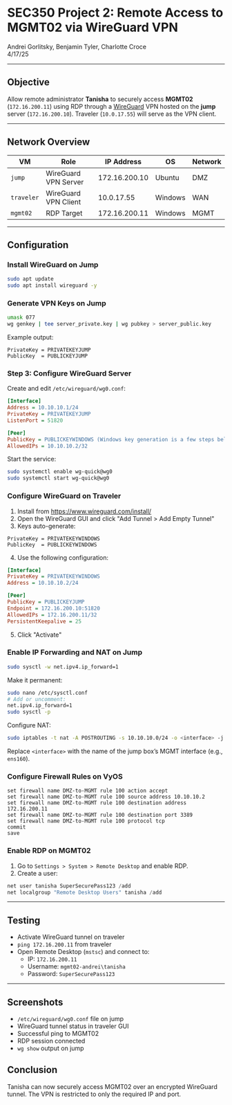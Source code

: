 # SEC350 Project 2: Remote Access to MGMT02 via WireGuard VPN
Andrei Gorlitsky, Benjamin Tyler, Charlotte Croce\
4/17/25

---

## Objective
Allow remote administrator **Tanisha** to securely access **MGMT02** (`172.16.200.11`) using RDP through a [WireGuard](https://www.wireguard.com/) VPN hosted on the **jump** server (`172.16.200.10`). Traveler (`10.0.17.55`) will serve as the VPN client.

---

## Network Overview

| VM         | Role                 | IP Address    | OS      | Network |
| ---------- | -------------------- | ------------- |---------|---------|
| `jump`     | WireGuard VPN Server | 172.16.200.10 | Ubuntu  |  DMZ    | 
| `traveler` | WireGuard VPN Client | 10.0.17.55    | Windows |  WAN    |
| `mgmt02`   | RDP Target           | 172.16.200.11 | Windows |  MGMT   |

---

## Configuration

### Install WireGuard on Jump
```bash
sudo apt update
sudo apt install wireguard -y
```

### Generate VPN Keys on Jump
```bash
umask 077
wg genkey | tee server_private.key | wg pubkey > server_public.key
```

Example output:
```
PrivateKey = PRIVATEKEYJUMP
PublicKey  = PUBLICKEYJUMP
```

### Step 3: Configure WireGuard Server
Create and edit `/etc/wireguard/wg0.conf`:
```ini
[Interface]
Address = 10.10.10.1/24
PrivateKey = PRIVATEKEYJUMP
ListenPort = 51820

[Peer]
PublicKey = PUBLICKEYWINDOWS (Windows key generation is a few steps below)
AllowedIPs = 10.10.10.2/32
```
Start the service:
```bash
sudo systemctl enable wg-quick@wg0
sudo systemctl start wg-quick@wg0
```

### Configure WireGuard on Traveler
1. Install from https://www.wireguard.com/install/
2. Open the WireGuard GUI and click "Add Tunnel > Add Empty Tunnel"
3. Keys auto-generate:
```
PrivateKey = PRIVATEKEYWINDOWS
PublicKey  = PUBLICKEYWINDOWS
```

4. Use the following configuration:
```ini
[Interface]
PrivateKey = PRIVATEKEYWINDOWS
Address = 10.10.10.2/24

[Peer]
PublicKey = PUBLICKEYJUMP
Endpoint = 172.16.200.10:51820
AllowedIPs = 172.16.200.11/32
PersistentKeepalive = 25
```

5. Click "Activate"

### Enable IP Forwarding and NAT on Jump
```bash
sudo sysctl -w net.ipv4.ip_forward=1
```
Make it permanent:
```bash
sudo nano /etc/sysctl.conf
# Add or uncomment:
net.ipv4.ip_forward=1
sudo sysctl -p
```
Configure NAT:
```bash
sudo iptables -t nat -A POSTROUTING -s 10.10.10.0/24 -o <interface> -j MASQUERADE
```
Replace `<interface>` with the name of the jump box’s MGMT interface (e.g., `ens160`).

### Configure Firewall Rules on VyOS
```vyos
set firewall name DMZ-to-MGMT rule 100 action accept
set firewall name DMZ-to-MGMT rule 100 source address 10.10.10.2
set firewall name DMZ-to-MGMT rule 100 destination address 172.16.200.11
set firewall name DMZ-to-MGMT rule 100 destination port 3389
set firewall name DMZ-to-MGMT rule 100 protocol tcp
commit
save
```

### Enable RDP on MGMT02
1. Go to `Settings > System > Remote Desktop` and enable RDP.
2. Create a user:
```powershell
net user tanisha SuperSecurePass123 /add
net localgroup "Remote Desktop Users" tanisha /add
```

---

## Testing
- Activate WireGuard tunnel on traveler
- `ping 172.16.200.11` from traveler
- Open Remote Desktop (`mstsc`) and connect to:
  - IP: `172.16.200.11`
  - Username: `mgmt02-andrei\tanisha`
  - Password: `SuperSecurePass123`

---

## Screenshots
- `/etc/wireguard/wg0.conf` file on jump
- WireGuard tunnel status in traveler GUI
- Successful ping to MGMT02
- RDP session connected
- `wg show` output on jump


## Conclusion
Tanisha can now securely access MGMT02 over an encrypted WireGuard tunnel. The VPN is restricted to only the required IP and port.

